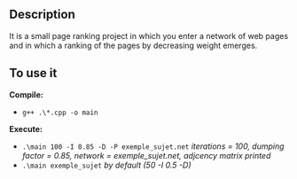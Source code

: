 ## Description

It is a small page ranking project in which you enter a network of web pages and in which a ranking of the pages by decreasing weight emerges.

## To use it
**Compile:** <br/>
* `g++ .\*.cpp -o main`


**Execute:** <br/>
* `.\main 100 -I 0.85 -D -P exemple_sujet.net` *iterations = 100, dumping factor = 0.85, network = exemple_sujet.net, adjcency matrix printed*
* `.\main exemple_sujet` *by default (50 -I 0.5 -D)*
